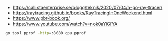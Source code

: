 
- https://callistaenterprise.se/blogg/teknik/2020/07/04/a-go-ray-tracer/
- https://raytracing.github.io/books/RayTracingInOneWeekend.html
- https://www.pbr-book.org/
- https://www.youtube.com/watch?v=nok0aYiGiYA

``` bash
go tool pprof -http=:8080 cpu.pprof
```

